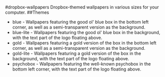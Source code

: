 #dropbox-wallpapers
Dropbox-themed wallpapers in various sizes for your computer.
##Themes
* blue - Wallpapers featuring the good ol' blue box in the bottom left corner, as well as a semi-transparent version as the background.
* blue-lite - Wallpapers featuring the good ol' blue box in the background, with the text part of the logo floating above.
* gold - Wallpapers featuring a gold version of the box in the bottom left corner, as well as a semi-transparent version as the background.
* gold-lite - Wallpapers featuring a gold version of the box in the background, with the text part of the logo floating above.
* psychobox - Wallpapers featuring the well-known psychobox in the bottom left corner, with the text part of the logo floating above.